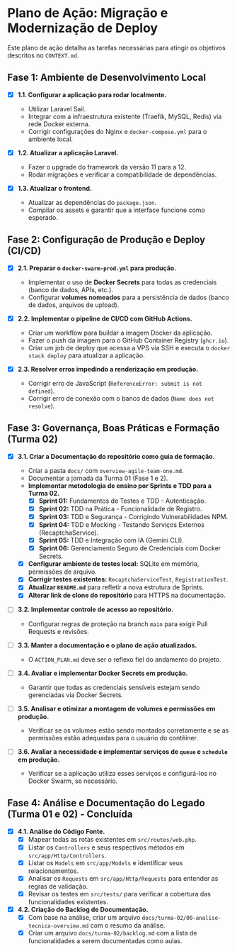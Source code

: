 # Plano de Ação: Migração e Modernização de Deploy

Este plano de ação detalha as tarefas necessárias para atingir os objetivos descritos no `CONTEXT.md`.

## Fase 1: Ambiente de Desenvolvimento Local

- [x] **1.1. Configurar a aplicação para rodar localmente.**
  - Utilizar Laravel Sail.
  - Integrar com a infraestrutura existente (Traefik, MySQL, Redis) via rede Docker externa.
  - Corrigir configurações do Nginx e `docker-compose.yml` para o ambiente local.

- [x] **1.2. Atualizar a aplicação Laravel.**
  - Fazer o upgrade do framework da versão 11 para a 12.
  - Rodar migrações e verificar a compatibilidade de dependências.

- [x] **1.3. Atualizar o frontend.**
  - Atualizar as dependências do `package.json`.
  - Compilar os assets e garantir que a interface funcione como esperado.

## Fase 2: Configuração de Produção e Deploy (CI/CD)

- [x] **2.1. Preparar o `docker-swarm-prod.yml` para produção.**
  - Implementar o uso de **Docker Secrets** para todas as credenciais (banco de dados, APIs, etc.).
  - Configurar **volumes nomeados** para a persistência de dados (banco de dados, arquivos de upload).

- [x] **2.2. Implementar o pipeline de CI/CD com GitHub Actions.**
  - Criar um workflow para buildar a imagem Docker da aplicação.
  - Fazer o push da imagem para o GitHub Container Registry (`ghcr.io`).
  - Criar um job de deploy que acessa a VPS via SSH e executa o `docker stack deploy` para atualizar a aplicação.
- [x] **2.3. Resolver erros impedindo a renderização em produção.**
  - Corrigir erro de JavaScript (`ReferenceError: submit is not defined`).
  - Corrigir erro de conexão com o banco de dados (`Name does not resolve`).

## Fase 3: Governança, Boas Práticas e Formação (Turma 02)

- [x] **3.1. Criar a Documentação do repositório como guia de formação.**
  - Criar a pasta `docs/` com `overview-agile-team-one.md`.
  - Documentar a jornada da Turma 01 (Fase 1 e 2).
  - **Implementar metodologia de ensino por Sprints e TDD para a Turma 02.**
    - [x] **Sprint 01:** Fundamentos de Testes e TDD - Autenticação.
    - [x] **Sprint 02:** TDD na Prática - Funcionalidade de Registro.
    - [x] **Sprint 03:** TDD e Segurança - Corrigindo Vulnerabilidades NPM.
    - [x] **Sprint 04:** TDD e Mocking - Testando Serviços Externos (RecaptchaService).
    - [x] **Sprint 05:** TDD e Integração com IA (Gemini CLI).
    - [x] **Sprint 06:** Gerenciamento Seguro de Credenciais com Docker Secrets.
  - [x] **Configurar ambiente de testes local:** SQLite em memória, permissões de arquivo.
  - [x] **Corrigir testes existentes:** `RecaptchaServiceTest`, `RegistrationTest`.
  - [x] **Atualizar `README.md`** para refletir a nova estrutura de Sprints.
  - [x] **Alterar link de clone do repositório** para HTTPS na documentação.

- [ ] **3.2. Implementar controle de acesso ao repositório.**
  - Configurar regras de proteção na branch `main` para exigir Pull Requests e revisões.

- [ ] **3.3. Manter a documentação e o plano de ação atualizados.**
  - O `ACTION_PLAN.md` deve ser o reflexo fiel do andamento do projeto.

- [ ] **3.4. Avaliar e implementar Docker Secrets em produção.**
  - Garantir que todas as credenciais sensíveis estejam sendo gerenciadas via Docker Secrets.

- [ ] **3.5. Analisar e otimizar a montagem de volumes e permissões em produção.**
  - Verificar se os volumes estão sendo montados corretamente e se as permissões estão adequadas para o usuário do contêiner.

- [ ] **3.6. Avaliar a necessidade e implementar serviços de `queue` e `schedule` em produção.**
  - Verificar se a aplicação utiliza esses serviços e configurá-los no Docker Swarm, se necessário.

## Fase 4: Análise e Documentação do Legado (Turma 01 e 02) - Concluída

- [x] **4.1. Análise do Código Fonte.**
  - [x] Mapear todas as rotas existentes em `src/routes/web.php`.
  - [x] Listar os `Controllers` e seus respectivos métodos em `src/app/Http/Controllers`.
  - [x] Listar os `Models` em `src/app/Models` e identificar seus relacionamentos.
  - [x] Analisar os `Requests` em `src/app/Http/Requests` para entender as regras de validação.
  - [x] Revisar os testes em `src/tests/` para verificar a cobertura das funcionalidades existentes.

- [x] **4.2. Criação do Backlog de Documentação.**
  - [x] Com base na análise, criar um arquivo `docs/turma-02/00-analise-tecnica-overview.md` com o resumo da análise.
  - [x] Criar um arquivo `docs/turma-02/backlog.md` com a lista de funcionalidades a serem documentadas como aulas.
